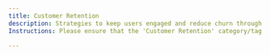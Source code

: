 ```yaml
---
title: Customer Retention
description: Strategies to keep users engaged and reduce churn through continuous value delivery.
Instructions: Please ensure that the 'Customer Retention' category/tag is only applied to content specifically related to strategies for keeping users engaged and reducing churn through continuous value delivery.

---
```


